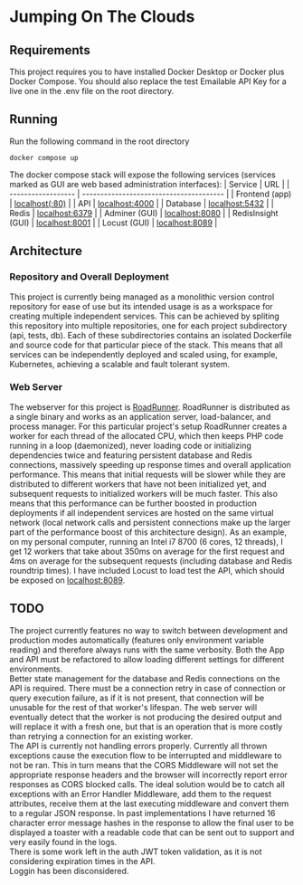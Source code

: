 # Jumping On The Clouds

## Requirements
This project requires you to have installed Docker Desktop or Docker plus Docker Compose. You should also replace the test Emailable API Key for a live one in the .env file on the root directory.
## Running
Run the following command in the root directory
    
    docker compose up

The docker compose stack will expose the following services (services marked as GUI are web based administration interfaces):
| Service            | URL                                     |
| ------------------ | --------------------------------------- |
| Frontend (app)     | [localhost(:80)](http://localhost)      |
| API                | [localhost:4000](http://localhost:4000) |
| Database           | [localhost:5432](http://localhost:5432) |
| Redis              | [localhost:6379](http://localhost:6379) |
| Adminer (GUI)      | [localhost:8080](http://localhost:8080) |
| RedisInsight (GUI) | [localhost:8001](http://localhost:8001) |
| Locust (GUI)       | [localhost:8089](http://localhost:8089) |

## Architecture
### Repository and Overall Deployment
This project is currently being managed as a monolithic version control repository for ease of use but its intended usage is as a workspace for creating multiple independent services. This can be achieved by spliting this repository into multiple repositories, one for each project subdirectory (api, tests, db). Each of these subdirectories contains an isolated Dockerfile and source code for that particular piece of the stack. This means that all services can be independently deployed and scaled using, for example, Kubernetes, achieving a scalable and fault tolerant system.
### Web Server
The webserver for this project is [RoadRunner](https://roadrunner.dev/). RoadRunner is distributed as a single binary and works as an application server, load-balancer, and process manager. For this particular project's setup RoadRunner creates a worker for each thread of the allocated CPU, which then keeps PHP code running in a loop (daemonized), never loading code or initializing dependencies twice and featuring persistent database and Redis connections, massively speeding up response times and overall application performance. This means that initial requests will be slower while they are distributed to different workers that have not been initialized yet, and subsequent requests to initialized workers will be much faster. This also means that this performance can be further boosted in production deployments if all independent services are hosted on the same virtual network (local network calls and persistent connections make up the larger part of the performance boost of this architecture design). As an example, on my personal computer, running an Intel i7 8700 (6 cores, 12 threads), I get 12 workers that take about 350ms on average for the first request and 4ms on average for the subsequent requests (including database and Redis roundtrip times). I have included Locust to load test the API, which should be exposed on [localhost:8089](http://localhost:8089).
## TODO
The project currently features no way to switch between development and production modes automatically (features only environment variable reading) and therefore always runs with the same verbosity. Both the App and API must be refactored to allow loading different settings for different environments.  
Better state management for the database and Redis connections on the API is required. There must be a connection retry in case of connection or query execution failure, as if it is not present, that connection will be unusable for the rest of that worker's lifespan. The web server will eventually detect that the worker is not producing the desired output and will replace it with a fresh one, but that is an operation that is more costly than retrying a connection for an existing worker.  
The API is currently not handling errors properly. Currently all thrown exceptions cause the execution flow to be interrupted and middleware to not be ran. This in turn means that the CORS Middleware will not set the appropriate response headers and the browser will incorrectly report error responses as CORS blocked calls. The ideal solution would be to catch all exceptions with an Error Handler Middleware, add them to the request attributes, receive them at the last executing middleware and convert them to a regular JSON response. In past implementations I have returned 16 character error message hashes in the response to allow the final user to be displayed a toaster with a readable code that can be sent out to support and very easily found in the logs.  
There is some work left in the auth JWT token validation, as it is not considering expiration times in the API.  
Loggin has been disconsidered.  
